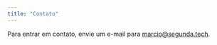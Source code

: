 ```yaml
---
title: "Contato"
---
```


Para entrar em contato, envie um e-mail para [marcio@segunda.tech](mailto:marcio@segunda.tech).
